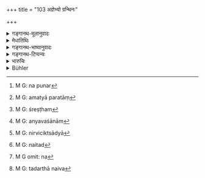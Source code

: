 +++
title = "103 अज्ञेभ्यो ग्रन्थिनः"

+++

<details><summary>गङ्गानथ-मूलानुवादः</summary>

Better than ignoramuses are those who ‘read the books’; better than the ‘reader of books’ are those who ‘retain’ them; better than the ‘retainers’ are those who have ‘knowledge’; and better than those having ‘knowledge’ are those who act.—(103)
</details>

<details><summary>मेधातिथिः</summary>

**अज्ञा** मूर्खा अनधीयानाः । **ग्रन्थिनः**[^३०७] विद्वांसो ग्रन्थमात्राभिधायिनः । तेभ्यो **धारिण** इत्य् एतद् यत्नेन पठन्तः[^३०८] । पूर्वे तु नातिप्रयत्नतः । ग्रन्थस्येति तत्रापि संबध्यते "ग्रन्थस्य धारिणः" इति । श्रेष्ठत्वम्[^३०९] एतेषां जपप्रतिग्रहादिष्व् अधिकारात् । **ज्ञानिनस्** तु सर्वत्राधिकृता इति श्रेष्ठतराः । ज्ञानपूर्वं जपादयो ऽनुष्ठीयमानाः फलातिशयदायिनो भवन्ति । तद् उक्तम् "यद् एव विद्यया करोति श्रद्धयोपनिषदा तद् एव वीर्यवत्तरं भवति" (छु १.१.१०) इति । **व्यवसायिनः**[^३१०] अनुष्ठातारो निर्विचिक्त्साः[^३११] । येषाम् एतद्[^३१२] अन्यथेति न[^३१३] शक्यते । 


[^३१३]:
     M G omit: na


[^३१२]:
     M G: naitad


[^३११]:
     M G: nirviciktsādyā


[^३१०]:
     M G: anyavaśānām


[^३०९]:
     M G: śreṣṭham


[^३०८]:
     M G: amatyā paratāṃ


[^३०७]:
     M G: na punar

- एतद् अपि स्तुत्यर्थम् । अध्ययनमात्रेण वेदाः पुरुषार्थाय प्रभवन्ति, किं पुनस् तदर्थज्ञानम्[^३१४] ॥ १२.१०३ ॥


[^३१४]:
     M G: tadarthā naiva
</details>

<details><summary>गङ्गानथ-भाष्यानुवादः</summary>

‘*Ignoramuses*’—ignorant men; those who do not read at all.

‘*Who* *read the* *books*’—those who have studied the texts, and are just able to mention them.

Better than these are those who ‘*retain*’ them; those who read the books with care; while the former do not read with sufficient care. The ‘*retainers*’ also are of *the books*.

What the *superiority* of these latter means is that they are qualified for being engaged in recitations, for receiving gifts, and so forth.

‘*Those who have knowledge*,’ are qualified for all purposes; and hence these are still better. Recitations and prayers, when done with knowledge, are productive of more excellent results. This is what has been thus described—‘Whatever one does with knowledge, faith and with due regard to the esoteric teachings, turns out to be most effective.’

‘*Those who act*’—Those who, without any hesitation, act up to the teachings of the Veda; and who never doubt their correctness.

This also is meant to be mere praise: Mere study of the Veda is capable of accomplishing the ends of man,—how much more so the knowledge of what is contained in it!—(103)
</details>

<details><summary>गङ्गानथ-टिप्पन्यः</summary>

‘*Ajñebhyaḥ*’.—‘Entirely ignorant’ (Medhātithi and Nārāyaṇa), ‘who have not read the Veda’ (Nandana),—‘who have learnt a little’ (Govindarāja and Kullūka).

‘*Granthinaḥ*’.—‘Forgetful students’ (Kullūka and Nandana),—‘those who learn the verbal text alone and do not ponder, over the meaning’, (Medhātithi, Govindarāja and Nārāyaṇa).

This verse is quoted in *Smṛtitattva* II (p. 73), which adds the following notes:—‘*Granthinaḥ*,’ who can read only with the help of the book,—‘*Dhāriṇaḥ*,’ who can read without the help of the book,—‘*Jñāninaḥ*,’ who have studied the scriptures and know their meaning.
</details>

<details><summary>भारुचिः</summary>

ग्रन्थधारिणो **धारिणः** । पूर्वपदलोपो ऽत्र विज्ञेयः । यथा सत्यभामा भामा देवदत्तो दत्त इति । **धारिभ्यो ज्ञानिनः**- प्रयत्न[वि]शेषाद् अधिकतरफलभाजः । **ज्ञानिभ्यो** ऽध्यवसायिनः कर्मणाम् अनुष्ठातारः । यस्मात् ॥ १२.१०२–१०३ ॥
</details>

<details><summary>Bühler</summary>

103	(Even forgetful) students of the (sacred) books are more distinguished than the ignorant, those who remember them surpass the (forgetful) students, those who possess a knowledge (of the meaning) are more distinguished than those who (only) remember (the words), men who follow (the teaching of the texts) surpass those who (merely) know (their meaning).
</details>
